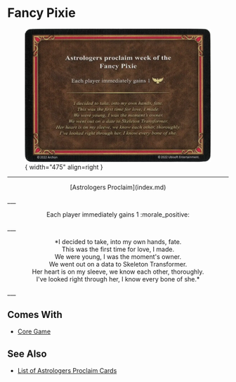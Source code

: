 # Fancy Pixie

<figure markdown="span">

![Fancy Pixie](../assets/astrologers_proclaim-fancy_pixie.webp){ width="475" align=right }

</figure>

___
<p style="text-align: center;" markdown>[Astrologers Proclaim](index.md)</p>
___
<p style="text-align: center;" markdown>Each player immediately gains 1 :morale_positive:</p>
___
<p style="text-align: center;" markdown>*I decided to take, into my own hands, fate.<br>This was the first time for love, I made.<br>We were young, I was the moment's owner.<br>We went out on a data to Skeleton Transformer.<br>Her heart is on my sleeve, we know each other, thoroughly.<br>I've looked right through her, I know every bone of she.*</p>
___


## Comes With

- [Core Game](../content/core_game.md)


## See Also

- [List of Astrologers Proclaim Cards](index.md)
